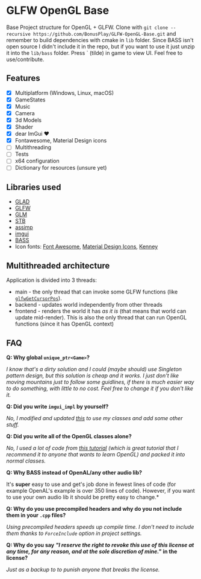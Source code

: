 # GLFW OpenGL Base
Base Project structure for OpenGL + GLFW. Clone with
`git clone --recursive https://github.com/BonusPlay/GLFW-OpenGL-Base.git`
and remember to build dependencies with cmake in `lib` folder. Since BASS isn't open source I didn't include it in the repo, but if you want to use it just unzip it into the `lib/bass` folder. Press ` (tilde) in game to view UI. Feel free to use/contribute.

## Features
- [x] Multiplatform (Windows, Linux, macOS)
- [x] GameStates
- [x] Music
- [x] Camera
- [x] 3d Models
- [x] Shader
- [x] dear ImGui ❤️
- [x] Fontawesome, Material Design icons
- [ ] Multithreading
- [ ] Tests
- [ ] x64 configuration
- [ ] Dictionary for resources (unsure yet)

## Libraries used
- [GLAD](https://github.com/Dav1dde/glad)
- [GLFW](https://github.com/glfw/glfw)
- [GLM](https://github.com/g-truc/glm)
- [STB](https://github.com/nothings/stb)
- [assimp](https://github.com/assimp/assimp)
- [imgui](https://github.com/ocornut/imgui)
- [BASS](https://www.un4seen.com/)
- Icon fonts: [Font Awesome](https://github.com/FortAwesome/Font-Awesome), [Material Design Icons](https://github.com/google/material-design-icons), [Kenney](http://kenney.nl/assets/game-icons)

## Multithreaded architecture
Application is divided into 3 threads:
- main - the only thread that can invoke some GLFW functions (like [`glfwGetCursorPos`](http://www.glfw.org/docs/latest/group__input.html#ga01d37b6c40133676b9cea60ca1d7c0cc)).
- backend - updates world independently from other threads
- frontend - renders the world it has *as it is* (that means that world can update mid-render). This is also the only thread that can run OpenGL functions (since it has OpenGL context)

## FAQ
**Q: Why global `unique_ptr<Game>`?**

*I know that's a dirty solution and I could (maybe should) use Singleton pattern design, but this solution is cheap and it works. I just don't like moving mountains just to follow some guidlines, if there is much easier way to do something, with little to no cost. Feel free to change it if you don't like it.*

**Q: Did you write `imgui_impl` by yourself?**

*No, I modified and updated [this](https://github.com/ocornut/imgui/tree/master/examples/opengl3_example) to use my classes and add some other stuff.*

**Q: Did you write all of the OpenGL classes alone?**

*No, I used a lot of code from [this tutorial](https://learnopengl.com) (which is great tutorial that I recommend it to anyone that wants to learn OpenGL) and packed it into normal classes.*

**Q: Why BASS instead of OpenAL/any other audio lib?**

It's **super** easy to use and get's job done in fewest lines of code (for example OpenAL's example is over 350 lines of code). However, if you want to use your own audio lib it should be pretty easy to change.*

**Q: Why do you use precompiled headers and why do you not include them in your `.cpp` files?**

*Using precompiled headers speeds up compile time. I don't need to include them thanks to `ForceInclude` option in project settings.*

**Q: Why do you say** ***"I reserve the right to revoke this use of this license at any time, for any reason, and at the sole discretion of mine."*** **in the license?**

*Just as a backup to to punish anyone that breaks the license.*